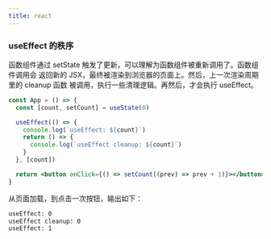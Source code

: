 ```yaml
---
title: react
---
```


### useEffect 的秩序

函数组件通过 setState 触发了更新，可以理解为函数组件被重新调用了。函数组件调用会
返回新的 JSX，最终被渲染到浏览器的页面上。然后，上一次渲染周期里的 cleanup 函数
被调用，执行一些清理逻辑。再然后，才会执行 useEffect。

```jsx
const App = () => {
  const [count, setCount] = useState(0)

  useEffect(() => {
    console.log(`useEffect: ${count}`)
    return () => {
      console.log(`useEffect cleanup: ${count}`)
    }
  }, [count])

  return <button onClick={() => setCount((prev) => prev + 1)}></button>
}
```

从页面加载，到点击一次按钮，输出如下：

```bash
useEffect: 0
useEffect cleanup: 0
useEffect: 1
```
